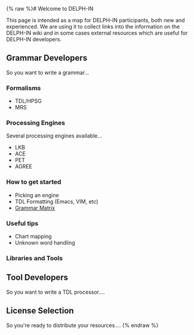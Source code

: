 {% raw %}# Welcome to DELPH-IN

This page is intended as a map for DELPH-IN participants, both new and
experienced. We are using it to collect links into the information on
the DELPH-IN wiki and in some cases external resources which are useful
for DELPH-IN developers.

## Grammar Developers

So you want to write a grammar...

### Formalisms

- TDL/HPSG
- MRS

### Processing Engines

Several processing engines available...

- LKB
- ACE
- PET
- AGREE

### How to get started

- Picking an engine
- TDL Formatting (Emacs, VIM, etc)
- [Grammar Matrix](https://blog.inductorsoftware.com/docsproto/matrix/MatrixGettingStarted)

### Useful tips

- Chart mapping
- Unknown word handling

### Libraries and Tools

## Tool Developers

So you want to write a TDL processor....

## License Selection

So you're ready to distribute your resources....
<update date omitted for speed>{% endraw %}